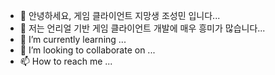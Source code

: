 - 👋 안녕하세요, 게임 클라이언트 지망생 조성민 입니다...
- 👀 저는 언리얼 기반 게임 클라이언트 개발에 매우 흥미가 많습니다...
- 🌱 I’m currently learning ...
- 💞️ I’m looking to collaborate on ...
- 📫 How to reach me ...

<!---
dasfqww/dasfqww is a ✨ special ✨ repository because its `README.md` (this file) appears on your GitHub profile.
You can click the Preview link to take a look at your changes.
--->
